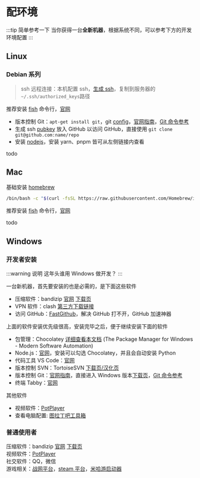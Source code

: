 # 配环境

:::tip 简单参考一下
当你获得一台**全新机器**，根据系统不同，可以参考下方的开发环境配置
:::

## Linux

### Debian 系列

> ssh 远程连接：本机配置 ssh，[生成 ssh](../code/os/linux/command#ssh-keygen)，复制到服务器的`~/.ssh/authorized_keys`路径

推荐安装 [fish](./cmd-line-tools/fish) 命令行，[官网](https://fishshell.com/)  

- 版本控制 Git：`apt-get install git`，git [config](../code/version-ctrl/git#config)，[官网指南](https://git-scm.com/book/en/v2/Getting-Started-Installing-Git)，[Git 命令参考](../code/version-ctrl/git)
- 生成 ssh [pubkey](../code/version-ctrl/github#generate-ssh) 放入 GitHub 以访问 GitHub，直接使用 `git clone git@github.com:name/repo`
- 安装 [nodejs](../code/front-end/webtools#node)，安装 yarn、pnpm 皆可从左侧链接内查看

todo

## Mac

基础安装 [homebrew](https://brew.sh)

```bash
/bin/bash -c "$(curl -fsSL https://raw.githubusercontent.com/Homebrew/install/HEAD/install.sh)"
```

推荐安装 [fish](./cmd-line-tools/fish) 命令行，[官网](https://fishshell.com/)  

todo

## Windows

### 开发者安装

:::warning 说明
这年头谁用 Windows 做开发？
:::

一台新机器，首先要安装的也是必需的，是下面这些软件

- 压缩软件：bandizip [官网](https://www.bandisoft.com/bandizip/) [下载页](https://www.bandisoft.com/bandizip/dl.php?web)
- VPN 软件：clash [第三方下载链接](https://zmssr.lanzoum.com/ie1is16ec5uj) <Badge type="tip" text="开发者必备" />
- 访问 GitHub：[FastGithub](https://github.com/WangGithubUser/FastGitHub/releases/)，解决 GitHub 打不开，GitHub 加速神器

上面的软件安装优先级很高，安装完毕之后，便于继续安装下面的软件

- 包管理：Chocolatey [详细查看本文档](../code/os/windows/chocolatey) (The Package Manager for Windows - Modern Software Automation)  <Badge type="warning" text="非必需" />
- Node.js：[官网](https://nodejs.org/)，安装可以勾选 Chocolatey，并且会自动安装 Python
- 代码工具 VS Code：[官网](https://code.visualstudio.com/)
- 版本控制 SVN：TortoiseSVN [下载页/汉化页](https://tortoisesvn.net/downloads.html)
- 版本控制 Git：[官网指南](https://git-scm.com/book/en/v2/Getting-Started-Installing-Git)，直接进入 Windows 版本[下载页](https://git-scm.com/download/win)，[Git 命令参考](../code/version-ctrl/git)
- 终端 Tabby：[官网](https://tabby.sh/)

其他软件

- 视频软件：[PotPlayer](https://potplayer.info/download/)
- 查看电脑配置: [图拉丁吧工具箱](https://www.tbtool.cn/)

### 普通使用者

压缩软件：bandizip [官网](https://www.bandisoft.com/bandizip/) [下载页](https://www.bandisoft.com/bandizip/dl.php?web)  
视频软件：[PotPlayer](https://potplayer.info/download/)  
社交软件：QQ，微信  
游戏相关：[战网平台](https://www.blizzard.com/)，[steam 平台](https://store.steampowered.com/)，[米哈游启动器](https://launcher.mihoyo.com/)
